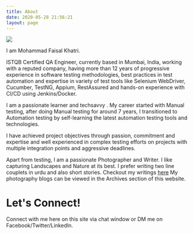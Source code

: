 ```yaml
---
title: About
date: 2020-05-28 21:56:21
layout: page
---
```

![](/image/faisal_khatri.jpg)

I am Mohammad Faisal Khatri.

ISTQB Certified QA Engineer, currently based in Mumbai, India, working with a reputed company, having more than 12 years of progressive experience in software testing methodologies, best practices in test automation and expertise in variety of test tools like Selenium WebDriver, Cucumber, TestNG, Appium, RestAssured and hands-on experience with CI/CD using Jenkins/Docker.

I am a passionate learner and techsavvy . My career started with Manual testing, after doing Manual testing for around 7 years, I transitioned to Automation testing by self-learning the latest automation testing tools and technologies.

 I have achieved project objectives through passion, commitment and expertise and well experienced in complex testing efforts on projects with multiple integration points and aggressive deadlines.

Apart from testing, I am a passionate Photographer and Writer. 
I like capturing Landscapes and Nature at its best.
I prefer writing two line couplets in urdu and also short stories. 
Checkout my writings [here][ghalibwaywebsite]
My photography blogs can be viewed in the Archives section of this website.

# Let's Connect!
Connect with me here on this site via chat window or DM me on Facebook/Twitter/LinkedIn.

[ghalibwaywebsite]: https://ghalibway.co.in